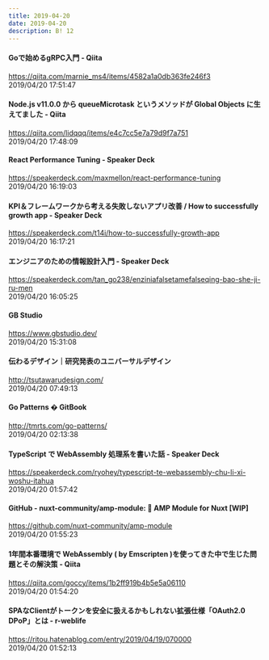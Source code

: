 ```yaml
---
title: 2019-04-20
date: 2019-04-20
description: B! 12
---
```


#### Goで始めるgRPC入門  - Qiita
https://qiita.com/marnie_ms4/items/4582a1a0db363fe246f3<br>
2019/04/20 17:51:47<br>


#### Node.js v11.0.0 から queueMicrotask というメソッドが Global Objects に生えてました - Qiita
https://qiita.com/lidqqq/items/e4c7cc5e7a79d9f7a751<br>
2019/04/20 17:48:09<br>


#### React Performance Tuning - Speaker Deck
https://speakerdeck.com/maxmellon/react-performance-tuning<br>
2019/04/20 16:19:03<br>


#### KPI＆フレームワークから考える失敗しないアプリ改善 / How to successfully growth app - Speaker Deck
https://speakerdeck.com/t14i/how-to-successfully-growth-app<br>
2019/04/20 16:17:21<br>


#### エンジニアのための情報設計入門 - Speaker Deck
https://speakerdeck.com/tan_go238/enziniafalsetamefalseqing-bao-she-ji-ru-men<br>
2019/04/20 16:05:25<br>


#### GB Studio
https://www.gbstudio.dev/<br>
2019/04/20 15:31:08<br>


#### 伝わるデザイン｜研究発表のユニバーサルデザイン
http://tsutawarudesign.com/<br>
2019/04/20 07:49:13<br>


#### Go Patterns � GitBook
http://tmrts.com/go-patterns/<br>
2019/04/20 02:13:38<br>


#### TypeScript で WebAssembly 処理系を書いた話 - Speaker Deck
https://speakerdeck.com/ryohey/typescript-te-webassembly-chu-li-xi-woshu-itahua<br>
2019/04/20 01:57:42<br>


#### GitHub - nuxt-community/amp-module: 🚧 AMP Module for Nuxt [WIP]
https://github.com/nuxt-community/amp-module<br>
2019/04/20 01:55:23<br>


#### 1年間本番環境で WebAssembly ( by Emscripten )を使ってきた中で生じた問題とその解決策 - Qiita
https://qiita.com/goccy/items/1b2ff919b4b5e5a06110<br>
2019/04/20 01:54:20<br>


#### SPAなClientがトークンを安全に扱えるかもしれない拡張仕様「OAuth2.0 DPoP」とは - r-weblife
https://ritou.hatenablog.com/entry/2019/04/19/070000<br>
2019/04/20 01:52:13<br>


